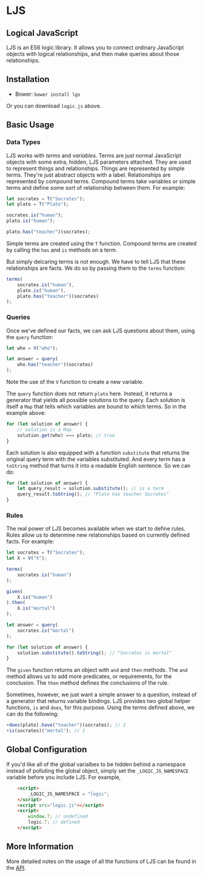 # LJS
## Logical JavaScript

LJS is an ES6 logic library.  It allows you to connect ordinary JavaScript
objects with logical relationships, and then make queries about those
relationships.

## Installation

- Bower: `bower install lgs`

Or you can download `logic.js` above.

## Basic Usage

### Data Types
LJS works with *terms* and *variables*.  Terms are just normal JavaScript
objects with some extra, hidden, LJS parameters attached.  They are used to
represent things and relationships.  Things are represented by simple terms.
They're just abstract objects with a label.  Relationships are represented by
compound terms.  Compound terms take variables or simple terms and define some
sort of relationship between them.  For example:
```javascript
let socrates = T("Socrates");
let plato = T("Plato");

socrates.is("human");
plato.is("human");

plato.has("teacher")(socrates);
```
Simple terms are created using the `T` function.  Compound terms are created by
calling the `has` and `is` methods on a term.

But simply delcaring terms is not enough.  We have to tell LJS that these
relationships are facts.  We do so by passing them to the `terms` function:
```javascript
terms(
    socrates.is("human"),
    plato.is("human"),
    plato.has("teacher")(socrates)
);
```

### Queries
Once we've defined our facts, we can ask LJS questions about them, using the
`query` function:
```javascript
let who = V("who");

let answer = query(
    who.has("teacher")(socrates)
);
```
Note the use of the `V` function to create a new variable.

The `query` function does not return `plato` here.  Instead, it returns a
generator that yields all possible solutions to the query.  Each solution is
itself a `Map` that tells which variables are bound to which terms.  So in the
example above:
```javascript
for (let solution of answer) {
    // solution is a Map
    solution.get(who) === plato; // true
}
``` 

Each solution is also equipped with a function `substitute` that returns the
original query term with the variables substituted.  And every term has a
`toString` method that turns it into a readable English sentence.  So we can
do:
```javascript
for (let solution of answer) {
    let query_result = solution.substitute(); // is a term 
    query_result.toString(); // "Plato has teacher Socrates"
}
``` 

### Rules
The real power of LJS becomes available when we start to define rules.  Rules 
allow us to determine new relationships based on currently defined facts.  For 
example:
```javascript
let socrates = T("Socrates");
let X = V("X");

terms(
    socrates.is("human")
);

given(
    X.is("human")
).then(
    X.is("mortal")
);

let answer = query(
    socrates.is("mortal")
);

for (let solution of answer) {
    solution.substitute().toString(); // "Socrates is mortal"
}
```
The `given` function returns an object with `and` and `then` methods.  The `and`
method allows us to add more predicates, or requirements, for the conclusion.
The `then` method defines the conclusions of the rule.

Sometimes, however, we just want a simple answer to a question, instead of a
generator that returns variable bindings.  LJS provides two global helper
functions, `is` and `does`, for this purpose.  Using the terms defined above, we
can do the following:
```javascript
+does(plato).have("teacher")(socrates); // 1
+is(socrates)("mortal"); // 1
```

## Global Configuration
If you'd like all of the global varialbes to be hidden behind a namespace instead
of polluting the global object, simply set the `_LOGIC_JS_NAMESPACE` variable 
before you include LJS.  For example,
```html
    <script> 
        _LOGIC_JS_NAMESPACE = "logic";
    </script>
    <script src="logic.js"></script> 
    <script> 
        window.T; // undefined
        logic.T; // defined
    </script>
```

## More Information
More detailed notes on the usage of all the functions of LJS can be found in the
[API](API.md).
